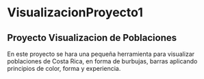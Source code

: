 # VisualizacionProyecto1

## Proyecto Visualizacion de Poblaciones

En este proyecto se hara una pequeña herramienta para visualizar poblaciones de Costa Rica, en forma de burbujas, barras aplicando principios de color, forma y experiencia.
